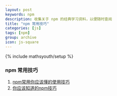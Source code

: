 ```yaml
---
layout: post
keywords: npm
description: 收集关于 npm 的经典学习资料，以便随时查阅
title: "npm 常用技巧"
categories: [js]
tags: [npm]
group: archive
icon: js-square
---
```

{% include mathsyouth/setup %}


### npm 常用技巧

1. [npm常用你应该懂的使用技巧](https://github.com/jiayisheji/blog/issues/5)
1. [你应该知道的npm技巧](https://github.com/chenxiaochun/blog/blob/master/article/%E4%BD%A0%E5%BA%94%E8%AF%A5%E7%9F%A5%E9%81%93%E7%9A%84npm%E6%8A%80%E5%B7%A7.md)

